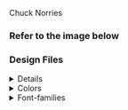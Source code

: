 Chuck Norries

### Refer to the image below

### Design Files

<details>
### Set Up Instructions

<details>
<summary>Click to view</summary>

- Download dependencies by running `npm install`
- Start up the app using `npm start`

</details>

### Assignment Completion Instructions

<details>
<summary>Functionality to be added</summary>
<br/>

The app must have the following functionalities:

- Home
- Random
- RandomJokes

</details>

### Assignment Completion Checklist

<details>
<summary>Click to view</summary>

- **Along with the below points, add your checklist specific to the assignment**
  - I have completed all the functionalities asked in the assignment
  - I have used only the resources (Frameworks, Design files, APIs, third-party packages) mentioned in the assignment
  - I have modified the README.md file based on my assignment instructions
  - I have completed the assignment **ON TIME**
- **Note:**
  - Ensure that you have marked all the checklist points in your completion checklist before submitting the assignment
  </details>

### Quick Tips

<details>
<summary>Click to view</summary>
<br>

- Add third-party packages To style popup content use .popup-content class Used Loader from react-loader-spinner
</details>

### Important Note

<details>

</details>

### Resources

<details>
<summary>Data Fetch URLs</summary>
<br/>

-//https://api.chucknorris.io/jokes/categories //https://api.chucknorris.io/jokes/random?categories=

</details>

</details>

<details>
<summary>Colors</summary>
<br/>

Add the text and background colours to be used in the assignment yourself.

<!-- <div style="background-color: #3b82f6; width: 150px; padding: 10px; color: white">Hex: #3b82f6</div> -->

</details>

<details>
<summary>Font-families</summary>
'Roboto"

</details>

